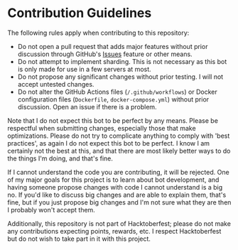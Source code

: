 # Contribution Guidelines
The following rules apply when contributing to this repository:
- Do not open a pull request that adds major features without prior discussion through GitHub's [Issues](https://github.com/FloatingMilkshake/MechanicalMilkshake/issues) feature or other means. 
- Do not attempt to implement sharding. This is not necessary as this bot is only made for use in a few servers at most. 
- Do not propose any significant changes without prior testing. I will not accept untested changes.
- Do not alter the GitHub Actions files (`/.github/workflows`) or Docker configuration files (`Dockerfile`, `docker-compose.yml`) without prior discussion. Open an issue if there is a problem.

Note that I do not expect this bot to be perfect by any means. Please be respectful when submitting changes, especially those that make optimizations. Please do not try to complicate anything to comply with 'best practices', as again I do not expect this bot to be perfect. I know I am certainly not the best at this, and that there are most likely better ways to do the things I'm doing, and that's fine.

If I cannot understand the code you are contributing, it will be rejected. One of my major goals for this project is to learn about bot development, and having someone propose changes with code I cannot understand is a big no. If you'd like to discuss big changes and are able to explain them, that's fine, but if you just propose big changes and I'm not sure what they are then I probably won't accept them.

Additionally, this repository is not part of Hacktoberfest; please do not make any contributions expecting points, rewards, etc. I respect Hacktoberfest but do not wish to take part in it with this project.
